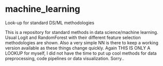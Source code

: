 # machine_learning
Look-up for standard DS/ML methodologies

This is a repository for standard methods in data science/machine learning. Usual Logit and RandomForest with their different feature selection methodologies are shown. Also a very simple NN is there to keep a working version available as these things change quickly. Again THIS IS ONLY A LOOKUP for myself, I did not have the time to put up cool methods for data preprocessing, code pipelines or data visualization. Sorry..
